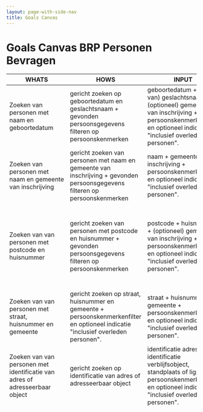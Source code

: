 ```yaml
---
layout: page-with-side-nav
title: Goals Canvas
---
```

# Goals Canvas BRP Personen Bevragen

| WHATS | HOWS | INPUT | OUTPUT | GOALS  | STORIES |
|-------|------|-------|--------|--------|---------|
| Zoeken van personen met naam en geboortedatum | gericht zoeken op geboortedatum en geslachtsnaam + gevonden persoonsgegevens filteren op persoonskenmerken | geboortedatum + (deel van) geslachtsnaam +  (optioneel) gemeente van inschrijving + persoonskenmerkenfilter en optioneel indicatie "inclusief overleden personen". | beperkte verzameling (gefilterde) persoonskenmerken van gevonden personen. | selecteren van een persoon voor raadplegen. | [447]({{ site.repoUrl }}/issues/447){:target="_blank"} |
| Zoeken van personen met naam en gemeente van inschrijving | gericht zoeken van personen met naam en gemeente van inschrijving + gevonden persoonsgegevens filteren op persoonskenmerken | naam + gemeente van inschrijving + persoonskenmerkenfilter en optioneel indicatie "inclusief overleden personen". | beperkte verzameling (gefilterde) persoonskenmerken van gevonden personen. | selecteren van een persoon voor raadplegen. | [447]({{ site.repoUrl }}/issues/447){:target="_blank"} |
| Zoeken van van personen met postcode en huisnummer | gericht zoeken van personen met postcode en huisnummer + gevonden persoonsgegevens filteren op persoonskenmerken | postcode + huisnummer + (optioneel) gemeente van inschrijving + persoonskenmerkenfilter en optioneel indicatie "inclusief overleden personen". | beperkte verzameling (gefilterde) persoonskenmerken van gevonden personen. | selecteren van een persoon voor raadplegen. | [800]({{ site.repoUrl }}/issues/800){:target="_blank"}, [8]({{ site.repoUrl }}/issues/8){:target="_blank"}, [446]({{ site.repoUrl }}/issues/9){:target="_blank"} |
| Zoeken van van personen met straat, huisnummer en gemeente | gericht zoeken op straat, huisnummer en gemeente + persoonskenmerkenfilter en optioneel indicatie "inclusief overleden personen". | straat + huisnummer + gemeente + persoonskenmerkenfilter en optioneel indicatie "inclusief overleden personen". | beperkte verzameling (gefilterde) persoonskenmerken van gevonden personen. | selecteren van een persoon voor raadplegen. | [9]({{ site.repoUrl }}/issues/9){:target="_blank"}, [446]({{ site.repoUrl }}/issues/9){:target="_blank"} |
| Zoeken van van personen met identificatie van adres of adresseerbaar object | gericht zoeken op identificatie van adres of adresseerbaar object | identificatie adres of identificatie verblijfsobject, standplaats of ligplaats + persoonskenmerkenfilter en optioneel indicatie "inclusief overleden personen". | beperkte verzameling (gefilterde) persoonskenmerken van gevonden personen. | selecteren van een persoon voor raadplegen. | [345]({{ site.repoUrl }}/issues/345){:target="_blank"}, [801]({{ site.repoUrl }}/issues/801){:target="_blank"} |
| Raadplegen van exact die persoonsgegevens die nodig zijn voor  het uitvoeren van een wettelijke taak. | door een identificatie van persoon op te geven en gevonden persoonsgegevens te filteren op persoons- en/of relatiekenmerken | 1 of meer BSN(s) + persoonskenmerkenfilter en/of relatiekenmerken filter | (gefilterde) persoon bevat mogelijk: burgerservicenummer, geslacht, geheimhouding, leeftijd, eerste inschrijving, kiesrecht, naam, in onderzoek, nationaliteiten, geboorte, opschorting, overlijden, verblijfplaats, gezag, verblijfstitel, reisdocumentnummers.         - inclusief (gefilterde) relaties (ouders, partners, kinderen) als daarom is gevraagd. | raadplegen van  persoonsgegevens en relaties van één of meer personen voor het uitvoeren van een wettelijke taak. | [789]({{ site.repoUrl }}/issues/789){:target="_blank"}, [788]({{ site.repoUrl }}/issues/788){:target="_blank"}, [785]({{ site.repoUrl }}/issues/785){:target="_blank"}, [781]({{ site.repoUrl }}/issues/781){:target="_blank"}, [780]({{ site.repoUrl }}/issues/780){:target="_blank"}, [778]({{ site.repoUrl }}/issues/778){:target="_blank"}, [772]({{ site.repoUrl }}/issues/772){:target="_blank"}, [773]({{ site.repoUrl }}/issues/737){:target="_blank"}, [774]({{ site.repoUrl }}/issues/774){:target="_blank"}, [774]({{ site.repoUrl }}/issues/734){:target="_blank"}, [732]({{ site.repoUrl }}/issues/732){:target="_blank"}, [734]({{ site.repoUrl }}/issues/734){:target="_blank"}, [736]({{ site.repoUrl }}/issues/736){:target="_blank"}, [758]({{ site.repoUrl }}/issues/758){:target="_blank"}, [733]({{ site.repoUrl }}/issues/733){:target="_blank"}, [729]({{ site.repoUrl }}/issues/729){:target="_blank"}, [728]({{ site.repoUrl }}/issues/728){:target="_blank"}, [727]({{ site.repoUrl }}/issues/727){:target="_blank"}, [726]({{ site.repoUrl }}/issues/726){:target="_blank"}, [725]({{ site.repoUrl }}/issues/725){:target="_blank"}, [724]({{ site.repoUrl }}/issues/724){:target="_blank"}, [721]({{ site.repoUrl }}/issues/721){:target="_blank"}, [717]({{ site.repoUrl }}/issues/717){:target="_blank"}, [714]({{ site.repoUrl }}/issues/714){:target="_blank"}, [713]({{ site.repoUrl }}/issues/713){:target="_blank"}, [715]({{ site.repoUrl }}/issues/715){:target="_blank"}, [712]({{ site.repoUrl }}/issues/712){:target="_blank"}, [710]({{ site.repoUrl }}/issues/710){:target="_blank"}, [767]({{ site.repoUrl }}/issues/767){:target="_blank"}, [689]({{ site.repoUrl }}/issues/689){:target="_blank"}, [675]({{ site.repoUrl }}/issues/675){:target="_blank"}, [769]({{ site.repoUrl }}/issues/769){:target="_blank"}, [280]({{ site.repoUrl }}/issues/280){:target="_blank"}, [279]({{ site.repoUrl }}/issues/279){:target="_blank"}, [277]({{ site.repoUrl }}/issues/277){:target="_blank"}, [276]({{ site.repoUrl }}/issues/276){:target="_blank"}, [275]({{ site.repoUrl }}/issues/275){:target="_blank"}, [274]({{ site.repoUrl }}/issues/274){:target="_blank"}, [525]({{ site.repoUrl }}/issues/525){:target="_blank"} [327]({{ site.repoUrl }}/issues/327){:target="_blank"}, [735]({{ site.repoUrl }}/issues/735){:target="_blank"}, [768]({{ site.repoUrl }}/issues/768){:target="_blank"}, [784]({{ site.repoUrl }}/issues/784){:target="_blank"}, [782]({{ site.repoUrl }}/issues/782){:target="_blank"}, [774]({{ site.repoUrl }}/issues/774){:target="_blank"}, [773]({{ site.repoUrl }}/issues/773){:target="_blank"}, [772]({{ site.repoUrl }}/issues/772){:target="_blank"}, [758]({{ site.repoUrl }}/issues/758){:target="_blank"}, [736]({{ site.repoUrl }}/issues/736){:target="_blank"}, [734]({{ site.repoUrl }}/issues/734){:target="_blank"}, [732]({{ site.repoUrl }}/issues/732){:target="_blank"}, [733]({{ site.repoUrl }}/issues/733){:target="_blank"}, [730]({{ site.repoUrl }}/issues/730){:target="_blank"}, [729]({{ site.repoUrl }}/issues/729){:target="_blank"}, [728]({{ site.repoUrl }}/issues/728){:target="_blank"}, [727]({{ site.repoUrl }}/issues/727){:target="_blank"}, [726]({{ site.repoUrl }}/issues/726){:target="_blank"}, [725]({{ site.repoUrl }}/issues/725){:target="_blank"}, [724]({{ site.repoUrl }}/issues/724){:target="_blank"}, [721]({{ site.repoUrl }}/issues/721){:target="_blank"}, [717]({{ site.repoUrl }}/issues/717){:target="_blank"}, [714]({{ site.repoUrl }}/issues/714){:target="_blank"}, [713]({{ site.repoUrl }}/issues/713){:target="_blank"}, [689]({{ site.repoUrl }}/issues/689){:target="_blank"}, [675]({{ site.repoUrl }}/issues/675){:target="_blank"}, [646]({{ site.repoUrl }}/issues/646){:target="_blank"}, [638]({{ site.repoUrl }}/issues/638){:target="_blank"}, [280]({{ site.repoUrl }}/issues/280){:target="_blank"}, [279]({{ site.repoUrl }}/issues/279){:target="_blank"}, [277]({{ site.repoUrl }}/issues/277){:target="_blank"}, [276]({{ site.repoUrl }}/issues/276){:target="_blank"}, [275]({{ site.repoUrl }}/issues/275){:target="_blank"}, [274]({{ site.repoUrl }}/issues/274){:target="_blank"}, [607]({{ site.repoUrl }}/issues/607){:target="_blank"} |
| Raadplegen van adressering, aanschrijfwijze, aanhef, gebruik in lopende tekst van persoon waarmee je persoon kunt aanschrijven (brief, e-mail, dm etc.) | door bij filteren de kenmerken adressering, aanhef, aanschrijfwijze of gebruik in lopende tekst toe te voegen aan het filter. | gegevens aan het filter toevoegen. | (gefilterde) persoon bevat naast bovenstaande gegevens ook voorletters, aanhef, aanschrijfwijze, en gebruik in lopende tekst. | personen direct correct aanschrijven of aan hen refereren in bijvoorbeeld brieven, e-mailverkeer of dm bij het uitvoeren van een wettelijke taak. Dataminimalisatie. | [781]({{ site.repoUrl }}/issues/781){:target="_blank"}, [758]({{ site.repoUrl }}/issues/758){:target="_blank"}, [736]({{ site.repoUrl }}/issues/736){:target="_blank"}, [734]({{ site.repoUrl }}/issues/734){:target="_blank"}, [733]({{ site.repoUrl }}/issues/733){:target="_blank"}, [732]({{ site.repoUrl }}/issues/732){:target="_blank"}, [730]({{ site.repoUrl }}/issues/730){:target="_blank"}, [729]({{ site.repoUrl }}/issues/729){:target="_blank"}, [727]({{ site.repoUrl }}/issues/727){:target="_blank"}, [726]({{ site.repoUrl }}/issues/726){:target="_blank"}, [725]({{ site.repoUrl }}/issues/725){:target="_blank"}, [724]({{ site.repoUrl }}/issues/724){:target="_blank"}, [717]({{ site.repoUrl }}/issues/717){:target="_blank"}, [713]({{ site.repoUrl }}/issues/713){:target="_blank"}, [689]({{ site.repoUrl }}/issues/689){:target="_blank"}, [675]({{ site.repoUrl }}/issues/675){:target="_blank"}, [674]({{ site.repoUrl }}/issues/674){:target="_blank"}, [636]({{ site.repoUrl }}/issues/636){:target="_blank"}, |
| Leeftijd van persoon raadplegen| door bij filteren het kenmerk | leeftijd aan het filter toe te voegen. | (gefilterde) persoon bevat leeftijd | bepalen of persoon aan criteria voldoet, zonder daarbij onnodig persoonsgegevens te raadplegen (dataminimalisatie). | [774]({{ site.repoUrl }}/issues/736){:target="_blank"}, [691]({{ site.repoUrl }}/issues/691){:target="_blank"}, [689]({{ site.repoUrl }}/issues/689){:target="_blank"}, [690]({{ site.repoUrl }}/issues/691){:target="_blank"}, [772]({{ site.repoUrl }}/issues/772){:target="_blank"}, [773]({{ site.repoUrl }}/issues/737){:target="_blank"}, |
| Gezagsrelaties van persoon raadplegen | door het kenmerk gezag aan het filter toe te voegen bij de operaties Raadpleeg met BSN of Zoeken met Adresseerbaar Object | gezag aan het filter toevoegen. | (gefilterde) persoon bevat indien minderjarig de gezaghouder(s), indien meerderjarig de kinderen waarover persoon het gezag heeft en indien van toepassing de andere gezagshouder | bepalen welke gezagsrelaties persoon heeft, zonder daarbij onnodig persoonsgegevens te raadplegen (dataminimalisatie). | [1753]({{ site.repoUrl }}/issues/1753){:target="_blank"}, [1752]({{ site.repoUrl }}/issues/1752){:target="_blank"}, [1751]({{ site.repoUrl }}/issues/1751){:target="_blank"}, [1750]({{ site.repoUrl }}/issues/1750){:target="_blank"}, [1748]({{ site.repoUrl }}/issues/1748){:target="_blank"}, [1747]({{ site.repoUrl }}/issues/1747){:target="_blank"}, [1746]({{ site.repoUrl }}/issues/1746){:target="_blank"}, [1745]({{ site.repoUrl }}/issues/1745){:target="_blank"}, [1744]({{ site.repoUrl }}/issues/1744){:target="_blank"}, [1742]({{ site.repoUrl }}/issues/1742){:target="_blank"}, [1737]({{ site.repoUrl }}/issues/1737){:target="_blank"}, [1736]({{ site.repoUrl }}/issues/1736){:target="_blank"}, [1735]({{ site.repoUrl }}/issues/1735){:target="_blank"}, [1730]({{ site.repoUrl }}/issues/1730){:target="_blank"}, |
